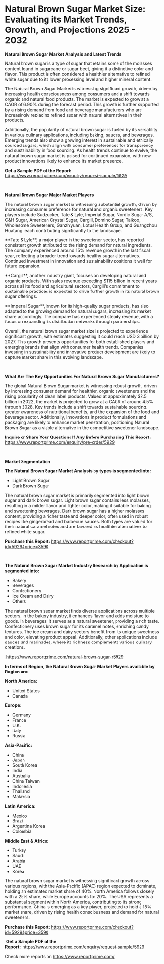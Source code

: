 <p><h1>Natural Brown Sugar Market Size: Evaluating its Market Trends, Growth, and Projections 2025 - 2032</h1></p><p><strong>Natural Brown Sugar Market Analysis and Latest Trends</strong></p>
<p><p>Natural brown sugar is a type of sugar that retains some of the molasses content found in sugarcane or sugar beet, giving it a distinctive color and flavor. This product is often considered a healthier alternative to refined white sugar due to its lower processing level and higher mineral content.</p><p>The Natural Brown Sugar Market is witnessing significant growth, driven by increasing health consciousness among consumers and a shift towards organic and natural food products. The market is expected to grow at a CAGR of 6.90% during the forecast period. This growth is further supported by a rising demand from food and beverage manufacturers who are increasingly replacing refined sugar with natural alternatives in their products. </p><p>Additionally, the popularity of natural brown sugar is fueled by its versatility in various culinary applications, including baking, sauces, and beverages. Emerging trends also show a growing interest in sustainable and ethically sourced sugars, which align with consumer preferences for transparency and sustainability in food sourcing. As health trends continue to evolve, the natural brown sugar market is poised for continued expansion, with new product innovations likely to enhance its market presence.</p></p>
<p><strong>Get a Sample PDF of the Report:&nbsp;</strong> <a href="https://www.reportprime.com/enquiry/request-sample/5929?utm_campaign=3021&utm_medium=2&utm_source=Github&utm_content=ia&utm_term=19032025&utm_id=natural-brown-sugar">https://www.reportprime.com/enquiry/request-sample/5929</a></p>
<p>&nbsp;</p>
<p><strong>Natural Brown Sugar Major Market Players</strong></p>
<p><p>The natural brown sugar market is witnessing substantial growth, driven by increasing consumer preference for natural and organic sweeteners. Key players include Sudzucker, Tate & Lyle, Imperial Sugar, Nordic Sugar A/S, C&H Sugar, American Crystal Sugar, Cargill, Domino Sugar, Taikoo, Wholesome Sweeteners, Ganzhiyuan, Lotus Health Group, and Guangzhou Huatang, each contributing significantly to the landscape.</p><p>**Tate & Lyle**, a major player in the sweetener sector, has reported consistent growth attributed to the rising demand for natural ingredients. The company experienced around 15% revenue growth in the last fiscal year, reflecting a broader trend towards healthy sugar alternatives. Continued investment in innovation and sustainability positions it well for future expansion.</p><p>**Cargill**, another industry giant, focuses on developing natural and organic products. With sales revenue exceeding $115 billion in recent years across all its food and agricultural sectors, Cargill’s commitment to sustainable practices is expected to drive further growth in its natural brown sugar offerings.</p><p>**Imperial Sugar**, known for its high-quality sugar products, has also adapted to the growing demand for natural sugars, increasing its market share accordingly. The company has experienced steady revenue, with a focus on expanding its distribution networks through partnerships.</p><p>Overall, the natural brown sugar market size is projected to experience significant growth, with estimates suggesting it could reach USD 3 billion by 2027. This growth presents opportunities for both established players and emerging brands that align with consumer health trends. Companies investing in sustainability and innovative product development are likely to capture market share in this evolving landscape.</p></p>
<p>&nbsp;</p>
<p><strong>What Are The Key Opportunities For Natural Brown Sugar Manufacturers?</strong></p>
<p><p>The global Natural Brown Sugar market is witnessing robust growth, driven by increasing consumer demand for healthier, organic sweeteners and the rising popularity of clean label products. Valued at approximately $2.5 billion in 2022, the market is projected to grow at a CAGR of around 4.5% through 2028. Key trends include a shift towards sustainable sourcing, greater awareness of nutritional benefits, and the expansion of the food and beverage sector. Additionally, innovations in product formulations and packaging are likely to enhance market penetration, positioning Natural Brown Sugar as a viable alternative in the competitive sweetener landscape.</p></p>
<p><strong>Inquire or Share Your Questions If Any Before Purchasing This Report:</strong> <a href="https://www.reportprime.com/enquiry/pre-order/5929?utm_campaign=3021&utm_medium=2&utm_source=Github&utm_content=ia&utm_term=19032025&utm_id=natural-brown-sugar">https://www.reportprime.com/enquiry/pre-order/5929</a></p>
<p>&nbsp;</p>
<p><strong>Market Segmentation</strong></p>
<p><strong>The Natural Brown Sugar Market Analysis by types is segmented into:</strong></p>
<p><ul><li>Light Brown Sugar</li><li>Dark Brown Sugar</li></ul></p>
<p><p>The natural brown sugar market is primarily segmented into light brown sugar and dark brown sugar. Light brown sugar contains less molasses, resulting in a milder flavor and lighter color, making it suitable for baking and sweetening beverages. Dark brown sugar has a higher molasses content, providing a richer taste and deeper color, often used in robust recipes like gingerbread and barbecue sauces. Both types are valued for their natural caramel notes and are favored as healthier alternatives to refined white sugar.</p></p>
<p><strong>Purchase this Report:&nbsp;</strong><a href="https://www.reportprime.com/checkout?id=5929&price=3590&utm_campaign=3021&utm_medium=2&utm_source=Github&utm_content=ia&utm_term=19032025&utm_id=natural-brown-sugar">https://www.reportprime.com/checkout?id=5929&price=3590</a></p>
<p>&nbsp;</p>
<p><strong>The Natural Brown Sugar Market Industry Research by Application is segmented into:</strong></p>
<p><ul><li>Bakery</li><li>Beverages</li><li>Confectionery</li><li>Ice Cream and Dairy</li><li>Others</li></ul></p>
<p><p>The natural brown sugar market finds diverse applications across multiple sectors. In the bakery industry, it enhances flavor and adds moisture to goods. In beverages, it serves as a natural sweetener, providing a rich taste. Confectionery uses brown sugar for its caramel notes, enriching candy textures. The ice cream and dairy sectors benefit from its unique sweetness and color, elevating product appeal. Additionally, other applications include sauces and marinades, where its richness complements various culinary creations.</p></p>
<p><a href="https://www.reportprime.com/natural-brown-sugar-r5929?utm_campaign=3021&utm_medium=2&utm_source=Github&utm_content=ia&utm_term=19032025&utm_id=natural-brown-sugar">&nbsp;https://www.reportprime.com/natural-brown-sugar-r5929</a></p>
<p><strong>In terms of Region, the Natural Brown Sugar Market Players available by Region are:</strong></p>
<p>
    <p> <strong> North America: </strong>
        <ul>
            <li>United States</li>
            <li>Canada</li>
        </ul>
        </p> 
    <p> <strong> Europe: </strong>
        <ul>
            <li>Germany</li>
            <li>France</li>
            <li>U.K.</li>
            <li>Italy</li>
            <li>Russia</li>
        </ul>
        </p> 
    <p> <strong> Asia-Pacific: </strong>
        <ul>
            <li>China</li>
            <li>Japan</li>
            <li>South Korea</li>
            <li>India</li>
            <li>Australia</li>
            <li>China Taiwan</li>
            <li>Indonesia</li>
            <li>Thailand</li>
            <li>Malaysia</li>
        </ul>
        </p> 
    <p> <strong> Latin America: </strong>
        <ul>
            <li>Mexico</li>
            <li>Brazil</li>
            <li>Argentina Korea</li>
            <li>Colombia</li>
        </ul>
        </p> 
    <p> <strong> Middle East & Africa: </strong>
        <ul>
            <li>Turkey</li>
            <li>Saudi</li>
            <li>Arabia</li>
            <li>UAE</li>
            <li>Korea</li>
        </ul>
    </p>
    </p>
<p><p>The natural brown sugar market is witnessing significant growth across various regions, with the Asia-Pacific (APAC) region expected to dominate, holding an estimated market share of 40%. North America follows closely with a 25% share, while Europe accounts for 20%. The USA represents a substantial segment within North America, contributing to its strong performance. China is emerging as a key player, projected to hold a 15% market share, driven by rising health consciousness and demand for natural sweeteners.</p></p>
<p><strong>Purchase this Report: </strong><a href="https://www.reportprime.com/checkout?id=5929&price=3590&utm_campaign=3021&utm_medium=2&utm_source=Github&utm_content=ia&utm_term=19032025&utm_id=natural-brown-sugar">https://www.reportprime.com/checkout?id=5929&price=3590</a></p>
<p>&nbsp;<strong>Get a Sample PDF of the Report:&nbsp;&nbsp;</strong><a href="https://www.reportprime.com/enquiry/request-sample/5929?utm_campaign=3021&utm_medium=2&utm_source=Github&utm_content=ia&utm_term=19032025&utm_id=natural-brown-sugar">https://www.reportprime.com/enquiry/request-sample/5929</a></p>
<p><strong></strong></p>
<p>Check more reports on <a href="https://www.reportprime.com/?utm_campaign=3021&utm_medium=2&utm_source=Github&utm_content=ia&utm_term=19032025&utm_id=natural-brown-sugar">https://www.reportprime.com/</a></p>